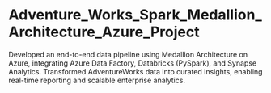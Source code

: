 # Adventure_Works_Spark_Medallion_Architecture_Azure_Project
Developed an end-to-end data pipeline using Medallion Architecture on Azure, integrating Azure Data Factory, Databricks (PySpark), and Synapse Analytics. Transformed AdventureWorks data into curated insights, enabling real-time reporting and scalable enterprise analytics.
